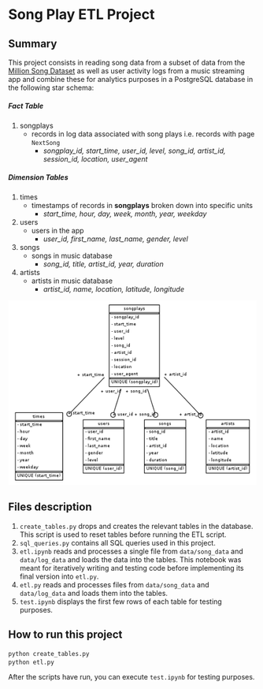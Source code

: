 # Song Play ETL Project

## Summary

This project consists in reading song data from a subset of data from the [Million Song Dataset](https://labrosa.ee.columbia.edu/millionsong/) as well as user activity logs from a music streaming app and combine these for analytics purposes in a PostgreSQL database in the following star schema:

##### Fact Table

1. songplays
   * records in log data associated with song plays i.e. records with page `NextSong`
     * *songplay_id, start_time, user_id, level, song_id, artist_id, session_id, location, user_agent*

##### Dimension Tables

1. times
   - timestamps of records in **songplays** broken down into specific units
     - *start_time, hour, day, week, month, year, weekday*
2. users
   * users in the app
     * *user_id, first_name, last_name, gender, level*
3. songs
   * songs in music database
     * *song_id, title, artist_id, year, duration*
4. artists
   * artists in music database
     * *artist_id, name, location, latitude, longitude*

![ERD](sparkifydb_erd.png)

## Files description

1. `create_tables.py` drops and creates the relevant tables in the database. This script is used to reset tables before running the ETL script.
2. `sql_queries.py` contains all SQL queries used in this project.
3. `etl.ipynb` reads and processes a single file from `data/song_data` and `data/log_data` and loads the data into the tables. This notebook was meant for iteratively writing and testing code before implementing its final version into `etl.py`.
4. `etl.py` reads and processes files from `data/song_data` and `data/log_data` and loads them into the tables.
5. `test.ipynb` displays the first few rows of each table for testing purposes.

## How to run this project

```bash
python create_tables.py
python etl.py
```

After the scripts have run, you can execute `test.ipynb` for testing purposes.